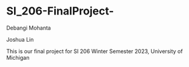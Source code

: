 # SI_206-FinalProject-

Debangi Mohanta

Joshua Lin

This is our final project for SI 206
Winter Semester 2023, University of Michigan
